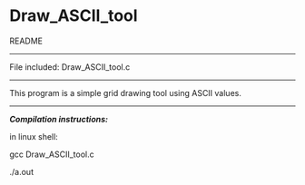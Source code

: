 # Draw_ASCII_tool

README
**************
File included: Draw_ASCII_tool.c


**************
This program is a simple grid drawing tool using ASCII values.

**************
***Compilation instructions:***

in linux shell: 

gcc  Draw_ASCII_tool.c

./a.out
